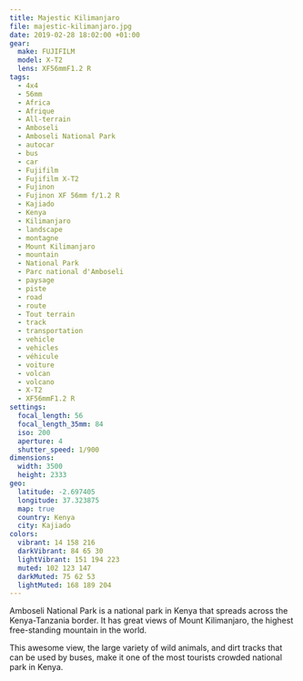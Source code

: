 ```yaml
---
title: Majestic Kilimanjaro
file: majestic-kilimanjaro.jpg
date: 2019-02-28 18:02:00 +01:00
gear:
  make: FUJIFILM
  model: X-T2
  lens: XF56mmF1.2 R
tags:
  - 4x4
  - 56mm
  - Africa
  - Afrique
  - All-terrain
  - Amboseli
  - Amboseli National Park
  - autocar
  - bus
  - car
  - Fujifilm
  - Fujifilm X-T2
  - Fujinon
  - Fujinon XF 56mm f/1.2 R
  - Kajiado
  - Kenya
  - Kilimanjaro
  - landscape
  - montagne
  - Mount Kilimanjaro
  - mountain
  - National Park
  - Parc national d'Amboseli
  - paysage
  - piste
  - road
  - route
  - Tout terrain
  - track
  - transportation
  - vehicle
  - vehicles
  - véhicule
  - voiture
  - volcan
  - volcano
  - X-T2
  - XF56mmF1.2 R
settings:
  focal_length: 56
  focal_length_35mm: 84
  iso: 200
  aperture: 4
  shutter_speed: 1/900
dimensions:
  width: 3500
  height: 2333
geo:
  latitude: -2.697405
  longitude: 37.323875
  map: true
  country: Kenya
  city: Kajiado
colors:
  vibrant: 14 158 216
  darkVibrant: 84 65 30
  lightVibrant: 151 194 223
  muted: 102 123 147
  darkMuted: 75 62 53
  lightMuted: 168 189 204
---
```


Amboseli National Park is a national park in Kenya that spreads across the Kenya-Tanzania border. It has great views of Mount Kilimanjaro, the highest free-standing mountain in the world.

This awesome view, the large variety of wild animals, and dirt tracks that can be used by buses, make it one of the most tourists crowded national park in Kenya.
